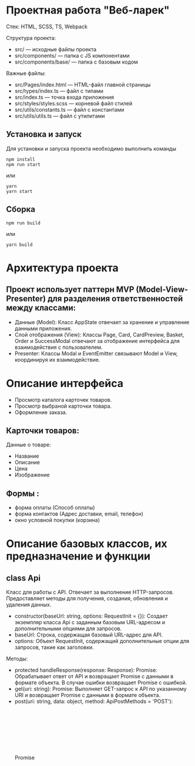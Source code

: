 

# Проектная работа "Веб-ларек"

Стек: HTML, SCSS, TS, Webpack

Структура проекта:
- src/ — исходные файлы проекта
- src/components/ — папка с JS компонентами
- src/components/base/ — папка с базовым кодом

Важные файлы:
- src/Pages/index.html — HTML-файл главной страницы
- src/types/index.ts — файл с типами
- src/index.ts — точка входа приложения
- src/styles/styles.scss — корневой файл стилей
- src/utils/constants.ts — файл с константами
- src/utils/utils.ts — файл с утилитами

## Установка и запуск
Для установки и запуска проекта необходимо выполнить команды

```
npm install
npm run start
```

или

```
yarn
yarn start
```
## Сборка

```
npm run build
```

или

```
yarn build
```

# Архитектура проекта

## Проект использует паттерн MVP (Model-View-Presenter) для разделения ответственностей между классами:

- Данные (Model):
 Класс AppState отвечает за хранение и управление данными приложения.
- Слой отображения (View):
 Классы Page, Card, CardPreview, Basket, Order и SuccessModal отвечают за отображение интерфейса для взаимодействия с пользователем.
- Presenter:
 Классы Modal и EventEmitter связывают Model и View, координируя их взаимодействие. 

# Описание интерфейса

- Просмотр каталога карточек товаров.
- Просмотр выбраной карточки товара.
- Оформление заказа. 

## Карточки товаров:
 
 Данные о товаре:
- Название
- Описание
- Цена
- Изображение

## Формы :
- форма оплаты (Способ оплаты)
- форма контактов (Адрес доставки, email, телефон)
- окно условной покупки (корзина)

# Описание базовых классов, их предназначение и функции

## class Api

Класс для работы с API. Отвечает за выполнение HTTP-запросов.
Предоставляет методы для получения, создания, обновления и удаления данных.

- constructor(baseUrl: string, options: RequestInit = {}): Создает экземпляр класса Api с заданным базовым URL-адресом и дополнительными опциями для запросов.
- baseUrl: Строка, содержащая базовый URL-адрес для API.
- options: Объект RequestInit, содержащий дополнительные опции для запросов, такие как заголовки.

Методы:
- protected handleResponse(response: Response): Promise<object>: Обрабатывает ответ от API и возвращает Promise с данными в формате объекта. В случае ошибки возвращает Promise с ошибкой.
- get(uri: string): Promise<object>: Выполняет GET-запрос к API по указанному URI и возвращает Promise с данными в формате объекта.
- post(uri: string, data: object, method: ApiPostMethods = 'POST'): Promise<object>: Выполняет POST, PUT или DELETE-запрос к API по указанному URI с переданными данными и возвращает Promise с данными в формате объекта.

## class EventEmitter (Presenter)
Класс EventEmitter выступает в роли Представителя (Presenter).
Реализует механизм событий, позволяющий классам взаимодействовать друг с другом.
Предоставляет методы для подписки, отписки и вызова обработчиков событий.

Mетоды:
- on: Установить обработчик на событие.
- off: Снять обработчик с события.
- emit: Инициировать событие с данными.
- onAll: Слушать все события.
- offAll: Сбросить все обработчики.
- trigger: Сделать коллбек триггер, генерирующий событие при вызове.

## class Modal (Presenter)

Класс Modal отвечает за отображение модального окна и управление его содержимым.
Взаимодействует с классами CardPreview, Basket, Order для отображения соответствующего контента.

Методы:
- constructor(modalContainer: HTMLElement): Создает экземпляр класса с заданным контейнером модального окна.
- open(content: HTMLElement): void: Открывает модальное окно и отображает переданный контент.
- close(): void: Закрывает модальное окно.
- setContent(content: HTMLElement): void: Устанавливает новый контент в модальное окно.

## class AppState (Model)

Класс AppState отвечает за хранение и обработку данных приложения.
Предоставляет методы для взаимодействия с данными.
Генерирует события при изменении данных.

Свойства:
- products: Array<Product> - массив данных о товарах
- basket: Array<BasketItem> - массив товаров в корзине
- orders: Array<OrderData> - массив данных о заказах

Методы:
- addToBasket(product: Product): void - добавляет товар в корзину
- removeFromBasket(product: Product): void - удаляет товар из корзины
- placeOrder(orderData: OrderData): void - сохраняет данные о новом заказе
- getProducts(): Array<Product> - возвращает массив данных о товарах
- getBasket(): Array<BasketItem> - возвращает массив товаров в корзине
- getOrders(): Array<OrderData> - возвращает массив данных о заказах

## class CardPreview (View)

Класс CardPreview отвечает за отображение подробной информации о товаре в модальном окне.
Получает данные о товаре от класса AppState.

Методы :
- constructor(product: Product): Создает экземпляр класса CardPreview с данными о товаре.
- render(): HTMLElement: Возвращает HTML-элемент, представляющий карточку товара с подробной информацией.
- handleAddToBasket(): void: Обрабатывает событие добавления товара в корзину и инициирует соответствующее событие.
- handleClose(): void: Обрабатывает событие закрытия модального окна и скрывает карточку товара.

## class Page (View)

Класс Page представляет собой главную страницу приложения - галерею товаров. Он не показывается в модальном окне.
Взаимодействует с классом Card для отображения карточек товаров.

Методы:
- constructor(PageContainer: HTMLElement): Создает экземпляр класса с заданным контейнером для галереи.
- renderCards(cards: Card[]): void: Отображает карточки товаров в галерее.
- handleCardClick(card: Card): void: Обрабатывает клик по карточке товара и инициирует событие для отображения модального окна с информацией о товаре.

## class Card (View)

Класс Card представляет собой карточку товара в галерее.
Отвечает за отображение информации о товаре.
Генерирует события при взаимодействии пользователя с карточкой (клик, добавление в корзину).

Методы:
- constructor(data: CardData): Создает экземпляр класса с данными о товаре.
- render(): HTMLElement: Возвращает HTML-элемент, представляющий карточку товара.
- handleClick(): void: Обрабатывает клик по карточке товара и инициирует событие для отображения модального окна с информацией о товаре.

## class Basket (View)

Класс Basket отвечает за отображение корзины в модальном окне.
Он отображает список товаров в корзине и позволяет удалять товары из корзины.
Взаимодействует с классом AppState для управления товарами в корзине.

Методы:
- constructor(basketContainer: HTMLElement): Создает экземпляр класса с заданным контейнером для корзины.
- addItem(item: BasketItem): void: Добавляет товар в корзину.
- removeItem(item: BasketItem): void: Удаляет товар из корзины.
- renderItems(): void: Отображает список товаров в корзине.
- getTotalPrice(): number: Возвращает общую стоимость товаров в корзине.

## class Order (View)

Класс Order за отображение форм оформления заказа в модальном окне.
Он отображает формы для ввода информации о доставке и оплате.
Взаимодействует с классом AppState для сохранения данных заказа.

Методы :
- constructor(orderContainer: HTMLElement): Создает экземпляр класса с заданным контейнером для формы заказа.
- renderPaymentForm(): void: Отображает форму выбора способа оплаты.
- renderDeliveryForm(): void: Отображает форму ввода адреса доставки.
- handleSubmit(data: OrderData): void: Обрабатывает отправку формы заказа и инициирует событие для завершения оформления заказа.

## class SuccessModal (View)

Класс SuccessModal отвечает за отображение окна с сообщением об успешном оформлении заказа.

Методы:
- constructor(successContainer: HTMLElement): Создает экземпляр класса с заданным контейнером для окна успешного оформления заказа.
- open(orderData: OrderData): void: Открывает окно с сообщением об успешном оформлении заказа и отображает информацию о заказе.
- close(): void: Закрывает окно с сообщением об успешном оформлении заказа.
